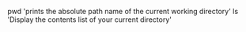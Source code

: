 pwd 'prints the absolute path name of the current working directory'
ls 'Display the contents list of your current directory'
